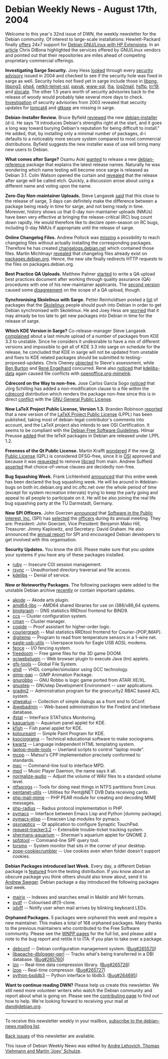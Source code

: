 
Debian Weekly News - August 17th, 2004
======================================


Welcome to this year's 32nd issue of DWN, the weekly newsletter for the
Debian community. Of interest to large-scale installations: Hewlett-Packard
finally [offers](http://www.hp.com/hps/linux/lx_debian.html) 24x7
support for [Debian
GNU/Linux with HP Extensions](http://www.hp.com/hps/linux/lx_debian_faq.html). In an [article](http://os.newsforge.com/os/04/07/11/1748243.shtml) Chris
DiBona highlighted the services offered by GNU/Linux vendors and pointed out
that their repositories are miles ahead of competing proprietary commercial
offerings.


**Investigating Sarge Security.** Joey Hess [looked](https://lists.debian.org/debian-release/2004/08/msg00144.html)
through every [security advisory](https://www.debian.org/security/) issued in 2004
and checked to see if the security hole was fixed in sarge as well. Security
holes not fixed yet in sarge include those in [libpng](https://packages.debian.org/libpng), [libpng3](https://packages.debian.org/libpng3), [php4](https://packages.debian.org/php4), [netkit-telnet-ssl](https://packages.debian.org/netkit-telnet-ssl), [pavuk](https://packages.debian.org/pavuk), [www-sql](https://packages.debian.org/www-sql), [lha](https://packages.debian.org/lha), [log2mail](https://packages.debian.org/log2mail), [hsftp](https://packages.debian.org/hsftp), [trr19](https://packages.debian.org/trr19), and [slocate](https://packages.debian.org/slocate). The other 1.5 years
worth of security advisories back to the release of woody would probably take
several more days to check. [Investigation](https://lists.debian.org/debian-release/2004/08/msg00168.html)
of security advisories from 2003 revealed that security updates for [tomcat4](https://packages.debian.org/tomcat4) and [gtksee](https://packages.debian.org/gtksee) are missing in sarge.


**Debian-Installer Review.** Bruce Byfield [reviewed](http://applications.linux.com/article.pl?sid=04/08/09/164207)
the new [debian-installer](https://www.debian.org/devel/debian-installer/) (d-i).
He says "It introduces Debian's strengths right at the start, and it goes a
long way toward burying Debian's reputation for being difficult to install."
He added, that, by installing only a minimal number of packages, d-i defaults
to a noticeably more secure system compared to most commercial distributions.
Byfield suggests the new installer ease of use will bring many new users to
Debian.


**What comes after Sarge?** Osamu Aoki [wanted](https://lists.debian.org/debian-devel/2004/08/msg00737.html)
to release a new [debian-reference](https://packages.debian.org/debian-reference) package that explains the latest release names.
Naturally he was wondering which name testing will become once sarge is
released as Debian 3.1. Colin Watson opened the curtain and [revealed](https://lists.debian.org/debian-devel/2004/08/msg00743.html)
that the release after sarge will be called etch. Quickly, a discussion arose
about using a different name and voting upon the name.


**Zero-Day Non-maintainer Uploads.** Steve Langasek [said](https://lists.debian.org/debian-devel/2004/08/msg00768.html)
that this close to the release of sarge, 3 days can definitely make the
difference between a package being ready in time for sarge, and not being
ready in time. Moreover, history shows us that 0-day non-maintainer uploads
(NMUs) have been very effective at bringing the release-critical (RC) bug
count down rapidly. He would therefore like to declare open-season on RC
bugs, including 0-day NMUs if appropriate until the release of sarge.


**Online Changelog Files.** Andrew Pollock was [missing](https://lists.debian.org/debian-qa/2004/06/msg00023.html) a
possibility to reach changelog files without actually installing the
corresponding packages. Therefore he has created [changelogs.debian.net](http://changelogs.debian.net/) which contained
those files. Martin Michlmayr [revealed](https://lists.debian.org/debian-qa/2004/06/msg00106.html)
that changelog files already exist on [packages.debian.org](https://packages.debian.org/). Hence, the new site finally redirects HTTP requests
to the files on packages.debian.org.


**Best Practice QA Uploads.** Matthew Palmer [started](https://lists.debian.org/debian-qa/2004/07/msg00076.html) to
write a QA upload best practices document after working through quality
assurance (QA) procedures with one of his new-maintainer applicants. The [second
version](https://lists.debian.org/debian-qa/2004/07/msg00088.html) caused some [disagreement](https://lists.debian.org/debian-qa/2004/07/msg00089.html)
on the scope of a QA upload, though.


**Synchronising Skolelinux with Sarge.** Petter Reinholdtsen posted a
[list](https://lists.debian.org/debian-edu/2004/08/msg00084.html) of
packages that the [Skolelinux](http://www.skolelinux.no/) people
should push into Debian in order to get Debian synchronised with Skolelinux.
He and Joey Hess are [worried](https://lists.debian.org/debian-edu/2004/08/msg00130.html)
that it may already be too late to get new packages into Debian in time for
the release of sarge.


**Which KDE Version in Sarge?** Co-release-manager Steve Langasek [complained](https://lists.debian.org/debian-release/2004/08/msg00222.html)
about a last minute upload of a number of packages from KDE 3.3 to unstable.
Since he considers it
undesirable to have a mix of different versions and impossible to get
all of KDE 3.3 into sarge on schedule for the release, he concluded that
KDE in sarge will not be updated from unstable and fixes to KDE related
packages should be submitted to testing-proposed-updates. Chris Cheney [objected](https://lists.debian.org/debian-release/2004/08/msg00223.html)
to Steve's assessment, while [Ben
Burton](https://lists.debian.org/debian-release/2004/08/msg00224.html) and [René
Engelhard](https://lists.debian.org/debian-release/2004/08/msg00230.html) concurred. René also [noticed](https://lists.debian.org/debian-release/2004/08/msg00228.html)
that [kdelibs-data](https://packages.debian.org/kdelibs-data) again
caused file conflicts with [openoffice.org-mimelnk](https://packages.debian.org/openoffice.org-mimelnk).


**Cdrecord on the Way to non-free.** Jose Carlos Garcia Sogo
[noticed](http://www.tribulaciones.org/blog/computers/software/cdrecord-license_13-08-2004) that Jörg Schilling has added a non-modification clause to a
file within the [cdrecord](https://packages.debian.org/cdrecord)
distribution which renders the package non-free since this is in direct [conflict](http://weblogs.mozillazine.org/gerv/archives/006193.html)
with the [GNU General Public
License](https://www.gnu.org/copyleft/gpl.html).


**New LaTeX Project Public License, Version 1.3.** Branden
Robinson [reported](https://lists.debian.org/debian-legal/2004/07/msg00079.html)
that a new version of the [LaTeX
Project Public License](http://www.latex-project.org/lppl/) (LPPL) has been published, taking most of
debian-legal contributor's comments into account, and the LaTeX project also
intends to see OSI Certification. It seems to be compliant with the [Debian Free Software Guidelines](https://www.debian.org/social_contract#guidelines).
Hilmar Preusse [added](https://lists.debian.org/debian-legal/2004/07/msg00153.html)
that the teTeX packages in Debian are released under LPPL 1.2.


**Freeness of the Qt Public License.** Martin Krafft [wondered](https://lists.debian.org/debian-legal/2004/06/msg00016.html)
if the new [Qt Public
License](http://opensource.org/licenses/qtpl.php) (QPL) is considered DFSG-free, since it is [OSI](http://opensource.org/licenses/) approved and because it was
[requested](https://bugs.debian.org/251983) to remove [libcwd](https://packages.debian.org/libcwd) from main. Andrew
Suffield [asserted](https://lists.debian.org/debian-legal/2004/06/msg00030.html) that choice-of-venue clauses are decidedly non-free.


**Bug Squashing Week.** Frank Lichtenheld [announced](https://lists.debian.org/debian-devel-announce/2004/08/msg00005.html) that this entire week has been declared the bug squashing week.
He will be around in #debian-bugs on both irc.debian.org and irc.oftc.net over
the whole period of time (except for system recreation intervals) trying to
keep the party going and appeal to all people to participate on it. He will
be also joining the real life bug squashing party at the TU Darmstadt,
Germany.


**New SPI Officers.** John Goerzen [announced](https://lists.debian.org/debian-devel-announce/2004/08/msg00006.html) that [Software in the Public
Interest, Inc.](https://www.spi-inc.org/) (SPI) has [selected](http://lists.spi-inc.org/pipermail/spi-announce/2004/000089.html) the [officers](https://www.spi-inc.org/corporate/board/)
during its annual meeting. They are: President: John Goerzen, Vice
President: Benjamin Mako Hill, Treasurer: Jimmy Kaplowitz, and Secretary:
David Graham. He also announced the [annual report](https://www.spi-inc.org/~jgoerzen/ar2004/spi2004.html)
for SPI and encouraged Debian developers to get involved with this
organisation.


**Security Updates.** You know the drill. Please make sure
that you update your systems if you have any of these packages installed.


* [ruby](https://www.debian.org/security/2004/dsa-537) --
 Insecure CGI session management.
* [rsync](https://www.debian.org/security/2004/dsa-538) --
 Unauthorised directory traversal and file access.
* [kdelibs](https://www.debian.org/security/2004/dsa-539) --
 Denial of service.


**New or Noteworthy Packages.** The following packages were
added to the unstable Debian archive [recently](https://packages.debian.org/unstable/newpkg_main) or contain
important updates.


* [akode](https://packages.debian.org/unstable/sound/akode)
 -- Akode arts plugin.
* [amd64-libs](https://packages.debian.org/unstable/libs/amd64-libs)
 -- AMD64 shared libraries for use on i386/x86\_64 systems.
* [bindgraph](https://packages.debian.org/unstable/admin/bindgraph)
 -- DNS statistics RRDtool frontend for BIND9.
* [ccs](https://packages.debian.org/unstable/admin/ccs)
 -- Cluster configuration system.
* [cman](https://packages.debian.org/unstable/admin/cman)
 -- Cluster manager.
* [coqide](https://packages.debian.org/unstable/devel/coqide)
 -- Proof assistant for higher-order logic.
* [couriergraph](https://packages.debian.org/unstable/admin/couriergraph)
 -- Mail statistics RRDtool frontend for Courier-{POP,IMAP}.
* [digitemp](https://packages.debian.org/unstable/electronics/digitemp)
 -- Program to read from temperature sensors in a 1-wire net.
* [eagle-usb-utils](https://packages.debian.org/unstable/net/eagle-usb-utils)
 -- Userspace tools for Eagle USB ADSL modems.
* [fence](https://packages.debian.org/unstable/admin/fence)
 -- I/O fencing system.
* [freedoom](https://packages.debian.org/unstable/games/freedoom)
 -- Free game files for the 3D game DOOM.
* [gcjwebplugin](https://packages.debian.org/unstable/net/gcjwebplugin)
 -- Web browser plugin to execute Java (tm) applets.
* [gfs-tools](https://packages.debian.org/unstable/admin/gfs-tools)
 -- Global File System.
* [ghdl](https://packages.debian.org/unstable/electronics/ghdl)
 -- VHDL compiler/simulator using GCC technology.
* [gimp-gap](https://packages.debian.org/unstable/graphics/gimp-gap)
 -- GIMP Animation Package.
* [gnurobbo](https://packages.debian.org/unstable/games/gnurobbo)
 -- GNU Robbo is logic game ported from ATARI XE/XL.
* [gnustep](https://packages.debian.org/unstable/x11/gnustep)
 -- GNUstep Development Environment -- user applications.
* [gradm2](https://packages.debian.org/unstable/admin/gradm2)
 -- Administration program for the grsecurity2 RBAC based ACL system.
* [gtweakui](https://packages.debian.org/unstable/gnome/gtweakui)
 -- Collection of simple dialogs as a front end to GConf.
* [ibwebadmin](https://packages.debian.org/unstable/web/ibwebadmin)
 -- Web-based administration for the Firebird and Interbase database.
* [ifstat](https://packages.debian.org/unstable/net/ifstat)
 -- InterFace STATistics Monitoring.
* [kaquarium](https://packages.debian.org/unstable/kde/kaquarium)
 -- Aquarium panel applet for KDE.
* [kfish](https://packages.debian.org/unstable/kde/kfish)
 -- Fish panel applet for KDE.
* [kolourpaint](https://packages.debian.org/unstable/graphics/kolourpaint)
 -- Simple Paint Program for KDE.
* [ksociograma](https://packages.debian.org/unstable/misc/ksociograma)
 -- Technical educational software to make sociograms.
* [kwartz](https://packages.debian.org/unstable/web/kwartz)
 -- Language independent HTML templating system.
* [laptop-mode-tools](https://packages.debian.org/unstable/utils/laptop-mode-tools)
 -- Userland scripts to control "laptop mode".
* [mcpp](https://packages.debian.org/unstable/devel/mcpp)
 -- Matsui's CPP implementation precisely conformed to standards.
* [mpc](https://packages.debian.org/unstable/sound/mpc)
 -- Command-line tool to interface MPD.
* [mpd](https://packages.debian.org/unstable/sound/mpd)
 -- Music Player Daemon, the name says it all.
* [normalize-audio](https://packages.debian.org/unstable/sound/normalize-audio)
 -- Adjust the volume of WAV files to a standard volume level.
* [ntfsprogs](https://packages.debian.org/unstable/otherosfs/ntfsprogs)
 -- Tools for doing neat things in NTFS partitions from Linux.
* [pentanet-utils](https://packages.debian.org/unstable/net/pentanet-utils)
 -- Utilities for Pent@NET DVB Data receiving cards.
* [php-mail-mime](https://packages.debian.org/unstable/web/php-mail-mime)
 -- PHP PEAR module for creating and decoding MIME messages.
* [php-radius](https://packages.debian.org/unstable/web/php-radius)
 -- Radius protocol implementation in PHP.
* [pymacs](https://packages.debian.org/unstable/python/pymacs)
 -- Interface between Emacs Lisp and Python [dummy package].
* [pymacs-elisp](https://packages.debian.org/unstable/python/pymacs-elisp)
 -- Emacsen Lisp modules for pymacs.
* [qsynaptics](https://packages.debian.org/unstable/x11/qsynaptics)
 -- Qt application to configure Synaptic TouchPad.
* [request-tracker3.2](https://packages.debian.org/unstable/misc/request-tracker3.2)
 -- Extensible trouble-ticket tracking system.
* [shermans-aquarium](https://packages.debian.org/unstable/gnome/shermans-aquarium)
 -- Sherman's aquarium applet for GNOME 2.
* [spfqtool](https://packages.debian.org/unstable/mail/spfqtool)
 -- Command-line SPF query tool.
* [torsmo](https://packages.debian.org/unstable/x11/torsmo)
 -- System monitor that sits in the corner of your desktop.
* [zope-cookiecrumbler](https://packages.debian.org/unstable/web/zope-cookiecrumbler)
 -- Use cookies even when folder doesn't support cookies.


**Debian Packages introduced last Week.** Every day, a
different Debian package is [featured](http://www.livejournal.com/users/debaday/) from the testing
distribution. If you know about an obscure package you think others should
also know about, send it to [Andrew Sweger](http://www.livejournal.com/userinfo.bml?user=debaday).
Debian package a day introduced the following packages last week.


* [mairix](http://www.livejournal.com/users/debaday/28953.html)
 -- Indexes and searches email in Maildir and MH formats.
* [pydf](http://www.livejournal.com/users/debaday/29195.html)
 -- Colourised df(1)-clone.
* [ixbiff](http://www.livejournal.com/users/debaday/29593.html)
 -- Notify user when mail arrives by blinking keyboard LEDs.


**Orphaned Packages.** 5 packages were orphaned this week and
require a new maintainer. This makes a total of 168 orphaned packages. Many
thanks to the previous maintainers who contributed to the Free Software
community. Please see the [WNPP pages](https://www.debian.org/devel/wnpp/) for
the full list, and please add a note to the bug report and retitle it to ITA:
if you plan to take over a package.


* [debconf](https://packages.debian.org/unstable/admin/debconf)
 -- Debian configuration management system.
 ([Bug#265570](https://bugs.debian.org/265570))
* [libapache-dbilogger-perl](https://packages.debian.org/unstable/perl/libapache-dbilogger-perl)
 -- Tracks what's being transferred in a DBI database.
 ([Bug#265760](https://bugs.debian.org/265760))
* [lzo](https://packages.debian.org/unstable/libs/liblzo1)
 -- Real-time data compression library.
 ([Bug#265726](https://bugs.debian.org/265726))
* [lzop](https://packages.debian.org/unstable/utils/lzop)
 -- Real-time compressor.
 ([Bug#265727](https://bugs.debian.org/265727))
* [python-bsddb3](https://packages.debian.org/unstable/python/python-bsddb3)
 -- Python interface to libdb3.
 ([Bug#264695](https://bugs.debian.org/264695))


**Want to continue reading DWN?** Please help us create this
newsletter. We still need more volunteer writers who watch the Debian
community and report about what is going on. Please see the [contributing page](https://www.debian.org/News/weekly/contributing) to find out how
to help. We're looking forward to receiving your mail at [dwn@debian.org](mailto:dwn@debian.org).




---



 To receive this newsletter weekly in your mailbox, [subscribe to the debian-news mailing list](https://lists.debian.org/debian-news/).



[Back issues](https://www.debian.org/News/weekly/) of this newsletter are available.



This issue of Debian Weekly News was edited by [Andre Lehovich, Thomas Viehmann and Martin 'Joey' Schulze](mailto:dwn@debian.org).




